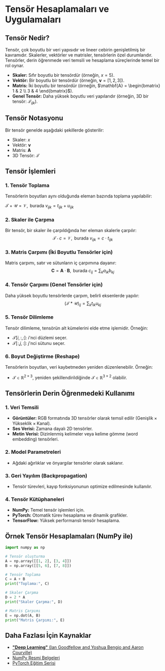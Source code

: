 # Tensör Hesaplamaları ve Uygulamaları

## Tensör Nedir?
Tensör, çok boyutlu bir veri yapısıdır ve lineer cebirin genişletilmiş bir kavramıdır. Skalerler, vektörler ve matrisler, tensörlerin özel durumlarıdır. Tensörler, derin öğrenmede veri temsili ve hesaplama süreçlerinde temel bir rol oynar.

- **Skaler:** Sıfır boyutlu bir tensördür (örneğin, $x = 5$).
- **Vektör:** Bir boyutlu bir tensördür (örneğin, $\mathbf{v} = [1, 2, 3]$).
- **Matris:** İki boyutlu bir tensördür (örneğin, $\mathbf{A} = \begin{bmatrix} 1 & 2 \\ 3 & 4 \end{bmatrix}$).
- **Genel Tensör:** Daha yüksek boyutlu veri yapılarıdır (örneğin, 3D bir tensör: $\mathcal{T}_{ijk}$).

## Tensör Notasyonu
Bir tensör genelde aşağıdaki şekillerde gösterilir:
- Skaler: $x$
- Vektör: $\mathbf{v}$
- Matris: $\mathbf{A}$
- 3D Tensör: $\mathcal{T}$

## Tensör İşlemleri

### 1. Tensör Toplama
Tensörlerin boyutları aynı olduğunda eleman bazında toplama yapılabilir:

$`
\mathcal{T} + \mathcal{U} = \mathcal{V}, \text{ burada } v_{ijk} = t_{ijk} + u_{ijk}
`$

### 2. Skaler ile Çarpma
Bir tensör, bir skaler ile çarpıldığında her eleman skalerle çarpılır:
$$
\mathcal{T} \cdot c = \mathcal{V}, \text{ burada } v_{ijk} = c \cdot t_{ijk}
$$

### 3. Matris Çarpımı (İki Boyutlu Tensörler için)
Matris çarpımı, satır ve sütunların iç çarpımına dayanır:
$$
\mathbf{C} = \mathbf{A} \cdot \mathbf{B}, \text{ burada } c_{ij} = \sum_k a_{ik} b_{kj}
$$

### 4. Tensör Çarpımı (Genel Tensörler için)
Daha yüksek boyutlu tensörlerde çarpım, belirli eksenlerde yapılır:
$$
(\mathcal{T} \ast \mathcal{U})_{ij} = \sum_k t_{ik} u_{kj}
$$

### 5. Tensör Dilimleme
Tensör dilimleme, tensörün alt kümelerini elde etme işlemidir. Örneğin:
- $\mathcal{T}[i, :, :]$: $i$'nci düzlemi seçer.
- $\mathcal{T}[:, j, :]$: $j$'nci sütunu seçer.

### 6. Boyut Değiştirme (Reshape)
Tensörlerin boyutları, veri kaybetmeden yeniden düzenlenebilir. Örneğin:
- $\mathcal{T} \in \mathbb{R}^{2 \times 3}$, yeniden şekillendirildiğinde $\mathcal{T} \in \mathbb{R}^{3 \times 2}$ olabilir.

## Tensörlerin Derin Öğrenmedeki Kullanımı

### 1. Veri Temsili
- **Görüntüler:** RGB formatında 3D tensörler olarak temsil edilir ($\text{Genişlik} \times \text{Yükseklik} \times \text{Kanal}$).
- **Ses Verisi:** Zamana dayalı 2D tensörler.
- **Metin Verisi:** Dizinlenmiş kelimeler veya kelime gömme (word embedding) tensörleri.

### 2. Model Parametreleri
- Ağdaki ağırlıklar ve önyargılar tensörler olarak saklanır.

### 3. Geri Yayılım (Backpropagation)
- Tensör türevleri, kayıp fonksiyonunun optimize edilmesinde kullanılır.

### 4. Tensör Kütüphaneleri
- **NumPy:** Temel tensör işlemleri için.
- **PyTorch:** Otomatik türev hesaplama ve dinamik grafikler.
- **TensorFlow:** Yüksek performanslı tensör hesaplama.

## Örnek Tensör Hesaplamaları (NumPy ile)

```python
import numpy as np

# Tensör oluşturma
A = np.array([[1, 2], [3, 4]])
B = np.array([[5, 6], [7, 8]])

# Tensör Toplama
C = A + B
print("Toplama:", C)

# Skaler Çarpma
D = 2 * A
print("Skaler Çarpma:", D)

# Matris Çarpımı
E = np.dot(A, B)
print("Matris Çarpımı:", E)
```

## Daha Fazlası İçin Kaynaklar
- [**"Deep Learning"** (Ian Goodfellow and Yoshua Bengio and Aaron Courville)](https://www.deeplearningbook.org/)
- [NumPy Resmi Belgeleri](https://numpy.org/doc/stable/)
- [PyTorch Eğitim Serisi](https://pytorch.org/tutorials/)
